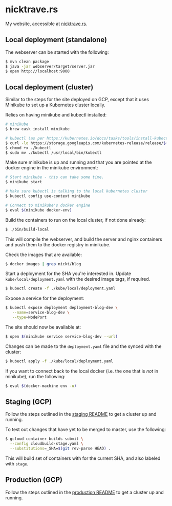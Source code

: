 # nicktrave.rs

My website, accessible at [nicktrave.rs](https://nicktrave.rs).

## Local deployment (standalone)

The webserver can be started with the following:

```bash
$ mvn clean package
$ java -jar webserver/target/server.jar
$ open http://localhost:9000
```

## Local deployment (cluster)

Similar to the steps for the site deployed on GCP, except that it uses Minikube
to set up a Kubernetes cluster locally.

Relies on having minikube and kubectl installed:

```bash
# minikube
$ brew cask install minikube

# kubectl (as per https://kubernetes.io/docs/tasks/tools/install-kubectl/)
$ curl -lo https://storage.googleapis.com/kubernetes-release/release/$(curl -s https://storage.googleapis.com/kubernetes-release/release/stable.txt)/bin/darwin/amd64/kubectl
$ chmod +x ./kubectl
$ sudo mv ./kubectl /usr/local/bin/kubectl
```

Make sure minikube is up and running and that you are pointed at the docker
engine in the minikube environment:

```bash
# Start minikube - this can take some time.
$ minikube start

# Make sure kubectl is talking to the local kubernetes cluster
$ kubectl config use-context minikube

# Connect to minikube's docker engine
$ eval $(minikube docker-env)
```

Build the containers to run on the local cluster, if not done already:

```bash
$ ./bin/build-local
```

This will compile the webserver, and build the server and nginx containers and
push them to the docker registry in minikube.

Check the images that are available:

```bash
$ docker images | grep nickt/blog
```

Start a deployment for the SHA you're interested in. Update
`kube/local/deployment.yaml` with the desired image tags, if required.

```bash
$ kubectl create -f ./kube/local/deployment.yaml
```

Expose a service for the deployment:

```bash
$ kubectl expose deployment deployment-blog-dev \
   --name=service-blog-dev \
   --type=NodePort
```

The site should now be available at:

```bash
$ open $(minikube service service-blog-dev --url)
```

Changes can be made to the `deployment.yaml` file and the synced with the
cluster:

```bash
$ kubectl apply -f ./kube/local/deployment.yaml
```

If you want to connect back to the local docker (i.e. the one that is _not_ in
minikube), run the following:

```bash
$ eval $(docker-machine env -u)
```

## Staging (GCP)

Follow the steps outlined in the [staging README](kube/gcp/staging/README.md)
to get a cluster up and running.

To test out changes that have yet to be merged to master, use the following:

```bash
$ gcloud container builds submit \
  --config cloudbuild-stage.yaml \
  --substitutions=_SHA=$(git rev-parse HEAD) .
```

This will build set of containers with for the current SHA, and also labeled
with `stage`.

## Production (GCP)

Follow the steps outlined in the [production
README](kube/gcp/production/README.md) to get a cluster up and running.
